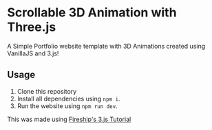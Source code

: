 # Scrollable 3D Animation with Three.js

A Simple Portfolio website template with 3D Animations created using VanillaJS and 3.js!

## Usage

1. Clone this repository
2. Install all dependencies using ```npm i```.
3. Run the website using ```npm run dev```.

This was made using [Fireship's 3.js Tutorial](https://youtu.be/Q7AOvWpIVHU)
